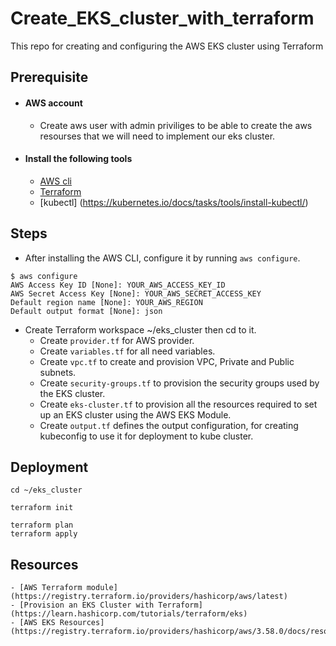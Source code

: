 # Create_EKS_cluster_with_terraform

This repo for creating and configuring the AWS EKS cluster using Terraform
  

## Prerequisite
- #### AWS account
	- Create aws user with admin priviliges to be able to create the aws resourses that we will need to implement our eks cluster.

- #### Install the following tools
	- [AWS cli](https://aws.amazon.com/cli/)
	- [Terraform](https://www.terraform.io/downloads.html)
	- [kubectl] (https://kubernetes.io/docs/tasks/tools/install-kubectl/)
	
	
## Steps

- After installing the AWS CLI, configure it by running `aws configure`.
```
$ aws configure
AWS Access Key ID [None]: YOUR_AWS_ACCESS_KEY_ID
AWS Secret Access Key [None]: YOUR_AWS_SECRET_ACCESS_KEY
Default region name [None]: YOUR_AWS_REGION
Default output format [None]: json
```

- Create Terraform workspace ~/eks_cluster then cd to it.
	- Create `provider.tf` for AWS provider.
	- Create `variables.tf` for all need variables.
	- Create `vpc.tf` to create and provision VPC, Private and Public subnets.
	- Create `security-groups.tf` to provision the security groups used by the EKS cluster.
	- Create `eks-cluster.tf` to provision all the resources required to set up an EKS cluster using the AWS EKS Module.
	- Create `output.tf` defines the output configuration, for creating kubeconfig to use it for deployment to kube cluster.


	
## Deployment


```
cd ~/eks_cluster

terraform init

terraform plan
terraform apply

```	


## Resources
	- [AWS Terraform module](https://registry.terraform.io/providers/hashicorp/aws/latest)
	- [Provision an EKS Cluster with Terraform](https://learn.hashicorp.com/tutorials/terraform/eks)
	- [AWS EKS Resources](https://registry.terraform.io/providers/hashicorp/aws/3.58.0/docs/resources/eks_cluster)
